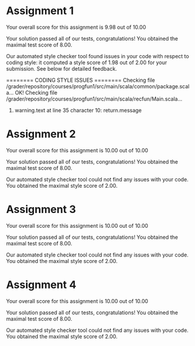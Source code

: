 # Assignment 1
Your overall score for this assignment is 9.98 out of 10.00


Your solution passed all of our tests, congratulations! You obtained the maximal test
score of 8.00.

Our automated style checker tool found issues in your code with respect to coding style: it
computed a style score of 1.98 out of 2.00 for your submission. See below for detailed feedback.

======== CODING STYLE ISSUES ========
Checking file /grader/repository/courses/progfun1/src/main/scala/common/package.scala... OK!
Checking file /grader/repository/courses/progfun1/src/main/scala/recfun/Main.scala...
  1. warning.text at line 35 character 10:
     return.message


# Assignment 2
Your overall score for this assignment is 10.00 out of 10.00


Your solution passed all of our tests, congratulations! You obtained the maximal test
score of 8.00.

Our automated style checker tool could not find any issues with your code. You obtained the maximal
style score of 2.00.


# Assignment 3
Your overall score for this assignment is 10.00 out of 10.00


Your solution passed all of our tests, congratulations! You obtained the maximal test
score of 8.00.

Our automated style checker tool could not find any issues with your code. You obtained the maximal
style score of 2.00.

# Assignment 4
Your overall score for this assignment is 10.00 out of 10.00


Your solution passed all of our tests, congratulations! You obtained the maximal test
score of 8.00.

Our automated style checker tool could not find any issues with your code. You obtained the maximal
style score of 2.00.
